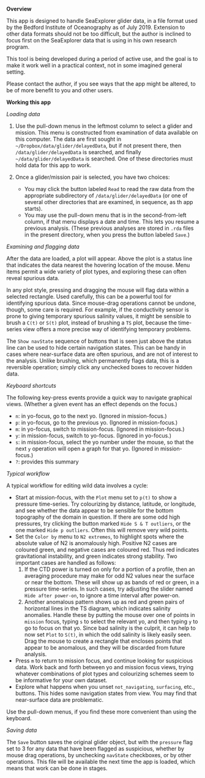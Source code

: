 **Overview**

This app is designed to handle SeaExplorer glider data, in a file format used
by the Bedford Institute of Oceanography as of July 2019.  Extension to other
data formats should not be too difficult, but the author is inclined to focus
first on the SeaExplorer data that is using in his own research program.

This tool is being developed during a period of active use, and the goal is to
make it work well in a practical context, not in some imagined general setting.

Please contact the author, if you see ways that the app might be altered, to be
of more benefit to you and other users.


**Working this app**

*Loading data*

1. Use the pull-down menus in the leftmost column to select a glider and
   mission.  This menu is constructed from examination of data available on
this computer. The data are first sought in
`~/Dropbox/data/glider/delayedData`, but if not present there, then
`/data/glider/delayedData` is searched, and finally `~/data/glider/delayedData`
is searched. One of these directories must hold data for this app to work.

2. Once a glider/mission pair is selected, you have two choices:
    * You may click the button labeled `Read` to read the raw data from the
      appropriate subdirectory of `/data/glider/delayedData` (or one of
      several other directories that are examined, in sequence, as th
      app starts).
    * You may use the pull-down menu that is in the second-from-left column, if
      that menu displays a date and time. This lets you resume a previous
analysis.  (These previous analyses are stored in `.rda` files in the present
directory, when you press the button labeled `Save`.)

*Examining and flagging data*

After the data are loaded, a plot will appear. Above the plot is a status line
that indicates the data nearest the hovering location of the mouse.  Menu items
permit a wide variety of plot types, and exploring these can often reveal
spurious data.

In any plot style, pressing and dragging the mouse will flag data within a
selected rectangle. Used carefully, this can be a powerful tool for identifying
spurious data. Since mouse-drag operations cannot be undone, though, some care
is required. For example, if the conductivity sensor is prone to giving
temporary spurious salinity values, it might be sensible to brush a `C(t)` or
`S(t)` plot, instead of brushing a `TS` plot, because the time-series view
offers a more precise way of identifying temporary problems.

The `Show navState` sequence of buttons that is seen just above the status line
can be used to hide certain navigation states. This can be handy in cases where
near-surface data are often spurious, and are not of interest to the analysis.
Unlike brushing, which permanently flags data, this is a reversible operation;
simply click any unchecked boxes to recover hidden data.

*Keyboard shortcuts*

The following key-press events provide a quick way to navigate graphical views.
(Whether a given event has an effect depends on the focus.)

* `n`: in yo-focus, go to the next yo. (Ignored in mission-focus.)
* `p`: in yo-focus, go to the previous yo. (Ignored in mission-focus.)
* `m`: in yo-focus, switch to mission-focus. (Ignored in mission-focus.)
* `y`: in mission-focus, switch to yo-focus. (Ignored in yo-focus.)
* `s`: in mission-focus, select the yo number under the mouse, so that
the next `y` operation will open a graph for that yo.  (Ignored in
  mission-focus.)
* `?`: provides this summary

*Typical workflow*

A typical workflow for editing wild data involves a cycle:

* Start at mission-focus, with the `Plot` menu set to `p(t)`
  to show a pressure time-series.  Try colourizing by
  distance, latitude, or longitude, and see whether the
  data appear to be sensible for the bottom topography of the domain in
  question.  If there are some odd high pressures, try clicking the button
  marked `Hide S & T outliers`, or the one marked `Hide p outliers`. Often
  this will remove very wild points.
* Set the `Color by` menu to `N2 extremes`, to highlight spots
  where the absolute value of N2 is anomalously
  high.  Positive N2 cases are coloured green, and negative cases
  are coloured red. Thus red indicates gravitational instability,
  and green indicates strong stability.  Two important cases
  are handled as follows:
  1. If the CTD power is turned on only for a portion of a profile,
  then an averaging procedure may make for odd N2 values near the
  surface or near the bottom. These will show up as bands of
  red or green, in a pressure time-series.  In such cases, try
  adjusting the slider named `Hide after power-on`, to ignore a time
  interval after power-on.
  2. Another anomalous pattern shows up as red and
  green pairs of horizontal lines in the TS diagram, which indicates
  salinity anomalies.  Handle these by putting the mouse over one of 
  points in `mission` focus, typing `s` to select the relevant
  yo, and then typing `y` to go to focus on that yo. Since bad salinity
  is the culprit, it can help to now set `Plot` to `S(t)`, in
  which the odd salinity is likely easily seen.  Drag
  the mouse to create a rectangle that encloses points that appear
  to be anomalous, and they will be discarded from future analysis. 
* Press `m` to return to mission focus, and continue looking for suspicious
  data. Work back and forth between yo and mission focus views, trying
  whatever combinations of plot types and colourizing schemes seem to
  be informative for your own dataset.
* Explore what happens when you unset `not_navigating`, `surfacing`, etc.,
  buttons. This hides some navigation states from view.  You may find
  that near-surface data are problematic.

Use the pull-down menus, if you find these more convenient than using the
keyboard.


*Saving data*

The `Save` button saves the original glider object, but with the `pressure`
flag set to 3 for any data that have been flagged as suspicious, whether by
mouse drag operations, by unchecking `navState` checkboxes, or by other
operations. This file will be available the next time the app is loaded, which
means that work can be done in stages.

